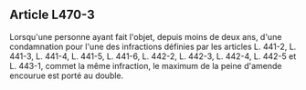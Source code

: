Article L470-3
----
Lorsqu'une personne ayant fait l'objet, depuis moins de deux ans, d'une
condamnation pour l'une des infractions définies par les articles L. 441-2, L.
441-3, L. 441-4, L. 441-5, L. 441-6, L. 442-2, L. 442-3, L. 442-4, L. 442-5 et
L. 443-1, commet la même infraction, le maximum de la peine d'amende encourue
est porté au double.
